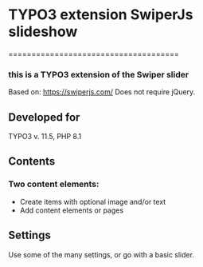 # TYPO3 extension SwiperJs slideshow
=====================================

### this is a TYPO3 extension of the Swiper slider
Based on: https://swiperjs.com/
Does not require jQuery.

## Developed for
TYPO3 v. 11.5, PHP 8.1

## Contents
### Two content elements:
* Create items with optional image and/or text
* Add content elements or pages

## Settings
Use some of the many settings, or go with a basic slider.